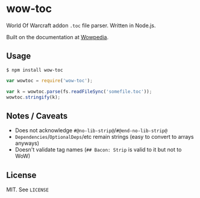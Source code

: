 # wow-toc

World Of Warcraft addon `.toc` file parser. Written in Node.js.

Built on the documentation at [Wowpedia](http://wowpedia.org/TOC_format).

## Usage
`$ npm install wow-toc`

````js
var wowtoc = require('wow-toc');

var k = wowtoc.parse(fs.readFileSync('somefile.toc'));
wowtoc.stringify(k);
````

## Notes / Caveats
* Does not acknowledge `#@no-lib-strip@`/`#@end-no-lib-strip@`
* `Dependencies`/`OptionalDeps`/etc remain strings (easy to convert to arrays anyways)
* Doesn't validate tag names (`## Bacon: Strip` is valid to it but not to WoW)

## License
MIT. See `LICENSE`